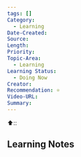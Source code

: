 ```yaml
---
tags: []
Category:
  - Learning
Date-Created: 
Source: 
Length: 
Priority: 
Topic-Area:
  - Learning
Learning Status:
  - Doing Now
Creator: 
Recommendation: ⭐
Video-URL: 
Summary:
---
```

⬆️:: 

## Learning Notes